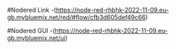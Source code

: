 #Nodered Link
-(https://node-red-rhbhk-2022-11-09.eu-gb.mybluemix.net/red/#flow/cfb3d605def49c66)

#Nodered GUI
-(https://node-red-rhbhk-2022-11-09.eu-gb.mybluemix.net/ui)
